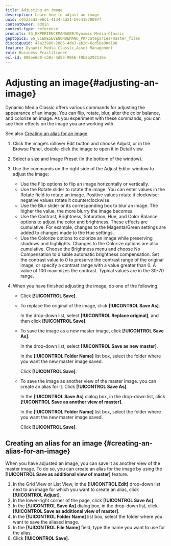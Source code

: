 ```yaml
---
title: Adjusting an image
description: Learn how to adjust an image
uuid: c052acd3-e8c1-4134-ad21-b9c41578097f
contentOwner: admin
content-type: reference
products: SG_EXPERIENCEMANAGER/Dynamic-Media-Classic
geptopics: SG_SCENESEVENONDEMAND_PK/categories/master_files
discoiquuid: 47a23980-2886-4da3-ab2d-6cd50e00d188
feature: Dynamic Media Classic,Asset Management
role: Business Practitioner
exl-id: 880ee6d0-cb0a-4d53-9056-f0b8b292136e
---
```

# Adjusting an image{#adjusting-an-image}

Dynamic Media Classic offers various commands for adjusting the appearance of an image. You can flip, rotate, blur, alter the color balance, and colorize an image. As you experiment with these commands, you can see their effects on the image you are working with.

See also [Creating an alias for an image](adjusting-image.md#creating_an_alias_for_an_image).

1. Click the image’s rollover Edit button and choose Adjust, or in the Browse Panel, double-click the image to open it in Detail view.
1. Select a size and Image Preset (in the bottom of the window). 
1. Use the commands on the right side of the Adjust Editor window to adjust the image:

    * Use the Flip options to flip an image horizontally or vertically. 
    * Use the Rotate slider to rotate the image. You can enter values in the Rotate field to rotate an image. Positive values rotate it clockwise; negative values rotate it counterclockwise.
    * Use the Blur slider or its corresponding box to blur an image. The higher the value, the more blurry the image becomes.
    * Use the Contrast, Brightness, Saturation, Hue, and Color Balance options to adjust the color and brightness. These effects are cumulative. For example, changes to the Magenta/Green settings are added to changes made to the Hue settings.
    * Use the Colorize options to colorize an image while preserving shadows and highlights. Changes to the Colorize options are also cumulative. Choose the Brightness menu and choose No Compensation to disable automatic brightness compensation. Set the contrast value to 0 to preserve the contrast range of the original image, or specify a contrast range with a value greater than 0. A value of 100 maximizes the contrast. Typical values are in the 30-70 range.

1. When you have finished adjusting the image, do one of the following:

    * Click **[!UICONTROL Save]**.
    * To replace the original of the image, click **[!UICONTROL Save As]**.

      In the drop-down list, select **[!UICONTROL Replace original]**, and then click **[!UICONTROL Save]**.

    * To save the image as a new master image, click **[!UICONTROL Save As]**.

      In the drop-down list, select **[!UICONTROL Save as new master]**.

      In the **[!UICONTROL Folder Name]** list box, select the folder where you want the new master image saved.

      Click **[!UICONTROL Save]**.

    * To save the image as another view of the master image. you can create an alias for it. Click **[!UICONTROL Save As]**.

      In the **[!UICONTROL Save As]** dialog box, in the drop-down list, click **[!UICONTROL Save as another view of master]**.

      In the **[!UICONTROL Folder Name]** list box, select the folder where you want the new master image saved.

      Click **[!UICONTROL Save]**.

## Creating an alias for an image {#creating-an-alias-for-an-image}

When you have adjusted an image, you can save it as another view of the master image. To do so, you can create an alias for the image by using the **[!UICONTROL Save as additional view of master]** feature.

1. In the Grid View or List View, in the **[!UICONTROL Edit]** drop-down list next to an image for which you want to create an alias, click **[!UICONTROL Adjust]**.
1. In the lower-right corner of the page, click **[!UICONTROL Save As]**.
1. In the **[!UICONTROL Save As]** dialog box, in the drop-down list, click **[!UICONTROL Save as additional view of master]**.
1. In the **[!UICONTROL Folder Name]** list box, select the folder where you want to save the aliased image.
1. In the **[!UICONTROL File Name]** field, type the name you want to use for the alias.
1. Click **[!UICONTROL Save]**.
